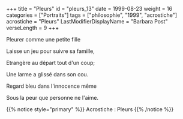 +++
title = "Pleurs"
id = "pleurs_13"
date = 1999-08-23
weight = 16
categories = ["Portraits"]
tags = ["philosophie", "1999", "acrostiche"]
acrostiche = "Pleurs"
LastModifierDisplayName = "Barbara Post"
verseLength = 9
+++

Pleurer comme une petite fille

Laisse un jeu pour suivre sa famille,

Etrangère au départ tout d'un coup;

Une larme a glissé dans son cou.

Regard bleu dans l'innocence même

Sous la peur que personne ne l'aime.

{{% notice style="primary" %}}
Acrostiche : Pleurs
{{% /notice %}}
